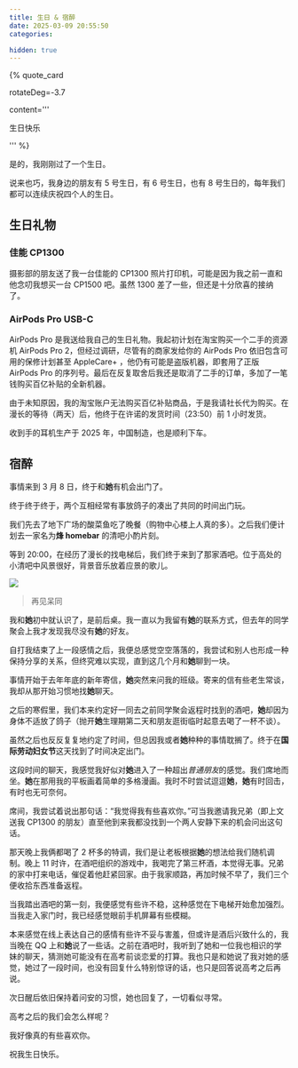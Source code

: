 ```yaml
---
title: 生日 & 宿醉
date: 2025-03-09 20:55:50
categories:

hidden: true
---
```


{% quote_card

rotateDeg=-3.7

content='''

<p>生日快乐</p>
'''
%}

是的，我刚刚过了一个生日。

说来也巧，我身边的朋友有 5 号生日，有 6 号生日，也有 8 号生日的，每年我们都可以连续庆祝四个人的生日。

## 生日礼物

### 佳能 CP1300

摄影部的朋友送了我一台佳能的 CP1300 照片打印机，可能是因为我之前一直和他念叨我想买一台 CP1500 吧。虽然 1300 差了一些，但还是十分欣喜的接纳了。

### AirPods Pro USB-C

AirPods Pro 是我送给我自己的生日礼物。我起初计划在淘宝购买一个二手的资源机 AirPods Pro 2，但经过调研，尽管有的商家发给你的 AirPods Pro 依旧包含可用的保修计划甚至 AppleCare+ ，他仍有可能是盗版机器，即套用了正版 AirPods Pro 的序列号。最后在反复取舍后我还是取消了二手的订单，多加了一笔钱购买百亿补贴的全新机器。

由于未知原因，我的淘宝账户无法购买百亿补贴商品，于是我请社长代为购买。在漫长的等待（两天）后，他终于在许诺的发货时间（23:50）前 1 小时发货。

收到手的耳机生产于 2025 年，中国制造，也是顺利下车。

## 宿醉

事情来到 3 月 8 日，终于和**她**有机会出门了。

终于终于终于，两个互相经常有事放鸽子的凑出了共同的时间出门玩。

我们先去了地下广场的酸菜鱼吃了晚餐（购物中心楼上人真的多）。之后我们便计划去一家名为**烽 homebar** 的清吧小酌片刻。

等到 20:00，在经历了漫长的找电梯后，我们终于来到了那家酒吧。位于高处的小清吧中风景很好，背景音乐放着应景的歌儿。

![](./bar.webp)

> 再见呆同

我和**她**初中就认识了，是前后桌。我一直以为我留有**她**的联系方式，但去年的同学聚会上我才发现我尽没有**她**的好友。

自打我结束了上一段感情之后，我便总感觉空空落落的，我尝试和别人也形成一种保持分享的关系，但终究难以实现，直到这几个月和**她**聊到一块。

事情开始于去年年底的新年寄信，**她**突然来问我的班级。寄来的信有些老生常谈，我却从那开始习惯地找**她**聊天。

之后的寒假里，我们本来约定好一同去之前同学聚会返程时找到的酒吧，**她**却因为身体不适放了鸽子（抛开**她**生理期第二天和朋友逛街临时起意去喝了一杯不谈）。

虽然之后也反反复复地约定了时间，但总因我或者**她**种种的事情耽搁了。终于在**国际劳动妇女节**这天找到了时间决定出门。

这段时间的聊天，我感觉我好似对**她**进入了一种超出*普通朋友*的感觉。我们席地而坐。**她**在那用我的平板画着简单的多格漫画。我时不时尝试逗逗**她**，**她**有时回击，有时也无可奈何。

席间，我尝试着说出那句话：“我觉得我有些喜欢你。”可当我邀请我兄弟（即上文送我 CP1300 的朋友）直至他到来我都没找到一个两人安静下来的机会问出这句话。

那天晚上我俩都喝了 2 杯多的特调，我们是让老板根据**她**的想法给我们随机调制。晚上 11 时许，在酒吧组织的游戏中，我喝完了第三杯酒，本觉得无事。兄弟的家中打来电话，催促着他赶紧回家。由于我家顺路，再加时候不早了，我们三个便收拾东西准备返程。

当我踏出酒吧的第一刻，我便感觉有些许不稳，这种感觉在下电梯开始愈加强烈。当我走入家门时，我已经感觉眼前手机屏幕有些模糊。

本来感觉在线上表达自己的感情有些许不妥与害羞，但或许是酒后兴致什么的，我当晚在 QQ 上和**她**说了一些话。之前在酒吧时，我听到了她和一位我也相识的学妹的聊天，猜测她可能没有在高考前谈恋爱的打算。我也只是和她说了我对她的感觉，她过了一段时间，也没有回复什么特别惊讶的话，也只是回答说高考之后再说。

次日醒后依旧保持着问安的习惯，她也回复了，一切看似寻常。

高考之后的我们会怎么样呢？

我好像真的有些喜欢你。

祝我生日快乐。

